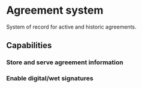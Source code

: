 # Agreement system

System of record for active and historic agreements.

## Capabilities

### Store and serve agreement information

### Enable digital/wet signatures
